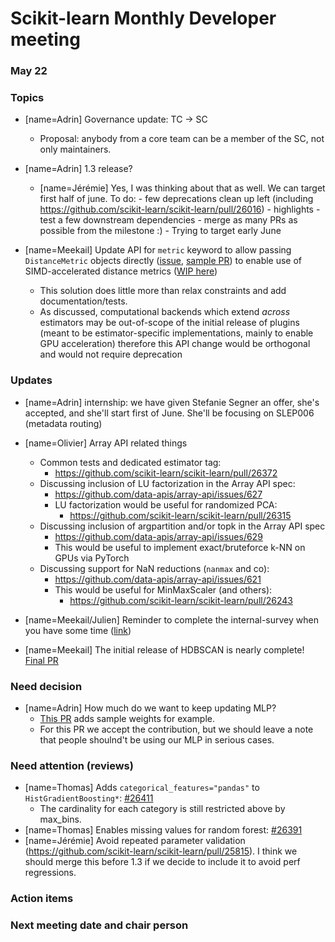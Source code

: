 # Scikit-learn Monthly Developer meeting
### May 22

### Topics

- [name=Adrin] Governance update: TC -> SC
    - Proposal: anybody from a core team can be a member of the SC, not only maintainers.

- [name=Adrin] 1.3 release?
    - [name=Jérémie] Yes, I was thinking about that as well. We can target first half of june.
      To do:
          - few deprecations clean up left
              (including https://github.com/scikit-learn/scikit-learn/pull/26016)
          - highlights
          - test a few downstream dependencies
          - merge as many PRs as possible from the milestone :)
          - Trying to target early June

- [name=Meekail] Update API for `metric` keyword to allow passing `DistanceMetric` objects directly ([issue](https://github.com/scikit-learn/scikit-learn/issues/26329), [sample PR](https://github.com/scikit-learn/scikit-learn/pull/26267)) to enable use of SIMD-accelerated distance metrics ([WIP here](https://github.com/Micky774/distmetric-xsimd))
    - This solution does little more than relax constraints and add documentation/tests.
    - As discussed, computational backends which extend *across* estimators may be out-of-scope of the initial release of plugins (meant to be estimator-specific implementations, mainly to enable GPU acceleration) therefore this API change would be orthogonal and would not require deprecation



### Updates

- [name=Adrin] internship: we have given Stefanie Segner an offer, she's accepted, and she'll start first of June. She'll be focusing on SLEP006 (metadata routing)

- [name=Olivier] Array API related things
    - Common tests and dedicated estimator tag:
        - https://github.com/scikit-learn/scikit-learn/pull/26372
    - Discussing inclusion of LU factorization in the Array API spec:
        - https://github.com/data-apis/array-api/issues/627
        - LU factorization would be useful for randomized PCA:
            - https://github.com/scikit-learn/scikit-learn/pull/26315
    - Discussing inclusion of argpartition and/or topk in the Array API spec
        - https://github.com/data-apis/array-api/issues/629
        - This would be useful to implement exact/bruteforce k-NN on GPUs via PyTorch
    - Discussing support for NaN reductions (`nanmax` and co):
        - https://github.com/data-apis/array-api/issues/621
        - This would be useful for MinMaxScaler (and others):
            - https://github.com/scikit-learn/scikit-learn/pull/26243
- [name=Meekail/Julien] Reminder to complete the internal-survey when you have some time ([link](https://forms.gle/NRDjuu7XL5Eabbok8))
- [name=Meekail] The initial release of HDBSCAN is nearly complete! [Final PR](https://github.com/scikit-learn/scikit-learn/pull/26385)

### Need decision

- [name=Adrin] How much do we want to keep updating MLP?
    - [This PR](https://github.com/scikit-learn/scikit-learn/pull/25646) adds sample weights for example.
    - For this PR we accept the contribution, but we should leave a note that people shoulnd't be using our MLP in serious cases.

### Need attention (reviews)

- [name=Thomas] Adds `categorical_features="pandas"` to `HistGradientBoosting*`: [#26411](https://github.com/scikit-learn/scikit-learn/pull/26411)
    - The cardinality for each category is still restricted above by max_bins.
- [name=Thomas] Enables missing values for random forest: [#26391](https://github.com/scikit-learn/scikit-learn/pull/26391)
- [name=Jérémie] Avoid repeated parameter validation (https://github.com/scikit-learn/scikit-learn/pull/25815). I think we should merge this before 1.3 if we decide to include it to avoid perf regressions.

### Action items

### Next meeting date and chair person
